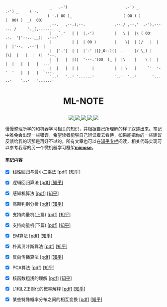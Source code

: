 ```shell
                    _   .-')                          .-') _               .-') _     ('-.
                   ( '.( OO )_                       ( OO ) )             (  OO) )  _(  OO)
                    ,--.   ,--.),--.             ,--./ ,--,'  .-'),-----. /     '._(,------.
                    |   `.'   | |  |.-')         |   \ |  |\ ( OO'  .-.  '|'--...__)|  .---'
                    |         | |  | OO )        |    \|  | )/   |  | |  |'--.  .--'|  |
                    |  |'.'|  | |  |`-' |{}_O--)(|  .     |/ \_) |  |\|  |   |  |  (|  '--.
                    |  |   |  |(|  '---.'(OO  )_ |  |\    |    \ |  | |  |   |  |   |  .--'
                    |  |   |  | |      |         |  | \   |     `'  '-'  '   |  |   |  `---.
                    `--'   `--' `------'         `--'  `--'       `-----'    `--'   `------'
```

# <p align="center">ML-NOTE</p>

<p align="center">
 <a href="https://github.com/yhangf/ML-NOTE/blob/master/LICENSE">
        <img src="https://img.shields.io/cocoapods/l/EFQRCode.svg?style=flat">
        </a>
 <a href="https://zh.wikipedia.org/wiki/%E6%9C%BA%E5%99%A8%E5%AD%A6%E4%B9%A0">
        <img src="https://img.shields.io/badge/ML-机器学习-ff69b4.svg">
        </a>
   <a href="">
        <img src="https://img.shields.io/badge/未完-更新中-orange.svg">
        </a>
   <a href="https://github.com/yhangf/ML-NOTE">
    <img src="https://img.shields.io/github/stars/yhangf/ML-NOTE.svg?style=social&label=Star">
        </a>
    <a href="https://github.com/yhangf/ML-NOTE">
    <img src="https://img.shields.io/github/forks/yhangf/ML-NOTE.svg?style=social&label=Fork">
        </a>

</p>

慢慢整理所学的和机器学习相关的知识，并根据自己所理解的样子叙述出来。笔记中难免会出现一些错误，希望读者能够自己辨证着去看待，如果能把你的一些建议反馈给我的话那是再好不过的，所有文章也可以在[知乎专栏](https://zhuanlan.zhihu.com/jiqixuexi)阅读，相关代码实现可以参考我写的另一个微机器学习框架[**mimose**](https://github.com/yhangf/mimose)。

#### 笔记内容

- [x] 线性回归与最小二乘法  [[pdf]](https://github.com/yhangf/ML-NOTE/blob/master/pdf/线性回归与最小二乘法.pdf)  [[知乎]](https://zhuanlan.zhihu.com/p/36910496)
- [x] 逻辑回归算法  [[pdf]](https://github.com/yhangf/ML-NOTE/blob/master/pdf/逻辑回归算法.pdf)  [[知乎]](https://zhuanlan.zhihu.com/p/37020923)
- [x] 感知机算法  [[pdf]](https://github.com/yhangf/ML-NOTE/blob/master/pdf/感知机算法.pdf)  [[知乎]](https://zhuanlan.zhihu.com/p/37134548)
- [x] 高斯判别分析  [[pdf]](https://github.com/yhangf/ML-NOTE/blob/master/pdf/高斯判别分析.pdf)  [[知乎]](https://zhuanlan.zhihu.com/p/38269530)
- [x] 支持向量机(上篇)  [[pdf]](https://github.com/yhangf/ML-NOTE/blob/master/pdf/支持向量机(上篇).pdf)  [[知乎]](https://zhuanlan.zhihu.com/p/39219534)
- [x] 支持向量机(下篇)  [[pdf]](https://github.com/yhangf/ML-NOTE/blob/master/pdf/支持向量机(下篇).pdf)  [[知乎]](https://zhuanlan.zhihu.com/p/47806581)
- [x] EM算法  [[pdf]](https://github.com/yhangf/ML-NOTE/blob/master/pdf/EM算法.pdf)  [[知乎]](https://zhuanlan.zhihu.com/p/39490840)
- [x] 朴素贝叶斯算法  [[pdf]](https://github.com/yhangf/ML-NOTE/blob/master/pdf/朴素贝叶斯算法.pdf)  [[知乎]](https://zhuanlan.zhihu.com/p/40246165)
- [x] 反向传播算法  [[pdf]](https://github.com/yhangf/ML-NOTE/blob/master/pdf/反向传播算法.pdf)  [[知乎]](https://zhuanlan.zhihu.com/p/40761721)
- [x] PCA算法  [[pdf]](https://github.com/yhangf/ML-NOTE/blob/master/pdf/PCA算法.pdf)  [[知乎]](https://zhuanlan.zhihu.com/p/46671639)
- [x] 核函数粗浅的理解  [[pdf]](https://github.com/yhangf/ML-NOTE/blob/master/pdf/核函数粗浅的理解.pdf)  [[知乎]](https://zhuanlan.zhihu.com/p/47541349)
- [x] L1和L2正则化的概率解释  [[pdf]](https://github.com/yhangf/ML-NOTE/blob/master/pdf/L1和L2正则化的概率解释.pdf)  [[知乎]](https://zhuanlan.zhihu.com/p/56185913)
- [x] 某些特殊概率分布之间的相互变换  [[pdf]](https://github.com/yhangf/ML-NOTE/blob/master/pdf/某些特殊概率分布之间的相互变换.pdf)  [[知乎]](https://zhuanlan.zhihu.com/p/56703117)

